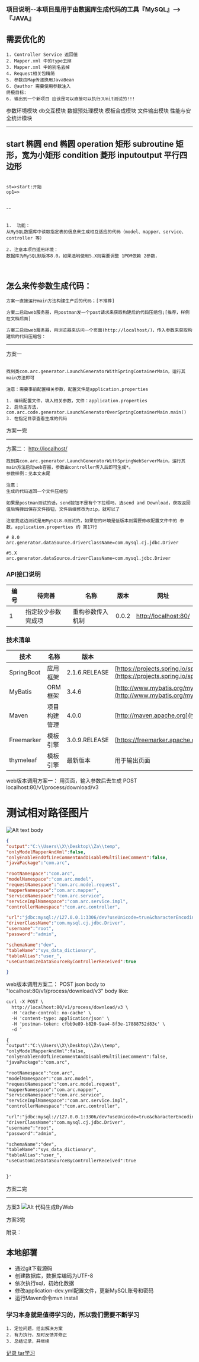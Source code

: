 ### 项目说明--本项目是用于由数据库生成代码的工具『MySQL』-->『JAVA』 



## 需要优化的
```text
1. Controller Service 返回值
2. Mapper.xml 中的type去掉
3. Mapper.xml 中的别名去掉
4. Request相关包精简
5. 参数由Map传递换用JavaBean
6. @author 需要使用参数注入
终极目标:
6. 输出到一个新项目 应该是可以直接可以执行JUnit测试的!!!
```





参数环境模块
db交互模块
数据预处理模块
模板合成模块
文件输出模块
性能与安全统计模块





































-----

start 椭圆
end 椭圆
operation 矩形
subroutine 矩形，宽为小矩形
condition 菱形
inputoutput 平行四边形
-----


```manifest

st=>start:开始
op1=>


```






--

```text

1.  功能：
从MySQL数据库中读取指定表的信息来生成相互适应的代码（model、mapper、service、controller 等）

2. 注意本项目适用环境： 
数据库为MySQL默版本8.0，如果选哟使用5.X则需要调整 1POM依赖 2参数，

 
```

 ##  怎么来传参数生成代码：
```
方案一直接运行main方法构建生产后的代码；[不推荐]

方案二启动web服务器，用postman发一个post请求来获取构建后的代码压缩包;[推荐，样例在文档后面]

方案三启动web服务器，用浏览器来访问一个页面(http://localhost/)，传入参数来获取构建后的代码压缩包：
```
-------

 方案一
```text

找到类com.arc.generator.LaunchGeneratorWithSpringContainerMain，运行其main方法即可

注意：需要事前配置相关参数，配置文件是application.properties

1. 编辑配置文件，填入相关参数，文件：application.properties
2. 启动主方法，com.arc.code.generator.LaunchGeneratorOverSpringContainerMain.main()
3. 在指定目录查看生成的代码

```
方案一完

--------------------------------

方案二： 
[http://localhost/](http://localhost/)

```text
找到类com.arc.generator.LaunchGeneratorWithSpringWebServerMain，运行其main方法启动web容器，参数由controller传入后即可生成*。
参数样例：见本文末尾

注意：
生成的代码返回一个文件压缩包

如果是postman测试的话，send按钮不是有个下拉框吗，选send and Download，获取返回值后悔弹出保存文件按钮，文件后缀修改为zip，就可以了

注意我这边测试是用MySQL8.0测试的，如果您的环境是低版本则需要修改配置文件中的 参数，application.properties 约 第17行 

# 8.0
arc.generator.dataSource.driverClassName=com.mysql.cj.jdbc.Driver

#5.X
arc.generator.dataSource.driverClassName=com.mysql.jdbc.Driver  

```


### API接口说明

编号|待完善 | 名称 | 版本 |  网址
----|----|------|----|----
1|指定较少参数完成项 |重构参数传入机制 | 0.0.2 |  [http://localhost:80/](http://localhost:80/)




### 技术清单

技术 | 名称 | 版本 | 官网
----|------|----|----
SpringBoot | 应用框架 | 2.1.6.RELEASE | [https://projects.spring.io/spring-boot/](https://projects.spring.io/spring-boot/)
MyBatis | ORM框架 | 3.4.6 |  [http://www.mybatis.org/mybatis-3/zh/index.html](http://www.mybatis.org/mybatis-3/zh/index.html)
Maven | 项目构建管理 | 4.0.0 |  [http://maven.apache.org](http://maven.apache.org/)
Freemarker | 模板引擎 | 3.0.9.RELEASE |  [https://freemarker.apache.org/docs/dgui_quickstart_basics.html)
thymeleaf | 模板引擎 | 最新版本 | 用于输出页面  




web版本调用方案一：
用页面，输入参数后去生成
POST localhost:80/v1/process/download/v3
# 测试相对路径图片
![Alt text](./support/IMG/如何使用POSTMAN获取代码zip压缩包_20200227113446.png)
body
```json
{
"output":"C:\\Users\\X\\Desktop\\Za\\temp",
"onlyModelMapperAndXml":false,
"onlyEnableEndOfLineCommentAndDisableMultilineComment":false,
"javaPackage":"com.arc",

"rootNamespace":"com.arc",
"modelNamespace":"com.arc.model",
"requestNamespace":"com.arc.model.request",
"mapperNamespace":"com.arc.mapper",
"serviceNamespace":"com.arc.service",
"serviceImplNamespace":"com.arc.service.impl",
"controllerNamespace":"com.arc.controller",

"url":"jdbc:mysql://127.0.0.1:3306/dev?useUnicode=true&characterEncoding=UTF-8&useAffectedRows=true&useSSL=false&serverTimezone=GMT%2B8",
"driverClassName":"com.mysql.cj.jdbc.Driver",
"username":"root",
"password":"admin",

"schemaName":"dev",
"tableName":"sys_data_dictionary",
"tableAlias":"user_",
"useCustomizeDataSourceByControllerReceived":true

}


```



web版本调用方案二：
POST json body to "localhost:80/v1/process/download/v3" body like:

````txt
curl -X POST \
  http://localhost:80/v1/process/download/v3 \
  -H 'cache-control: no-cache' \
  -H 'content-type: application/json' \
  -H 'postman-token: cfbb9e89-b820-9aa4-8f3e-17888752d83c' \
  -d '

{
"output":"C:\\Users\\X\\Desktop\\Za\\temp",
"onlyModelMapperAndXml":false,
"onlyEnableEndOfLineCommentAndDisableMultilineComment":false,
"javaPackage":"com.arc",

"rootNamespace":"com.arc",
"modelNamespace":"com.arc.model",
"requestNamespace":"com.arc.model.request",
"mapperNamespace":"com.arc.mapper",
"serviceNamespace":"com.arc.service",
"serviceImplNamespace":"com.arc.service.impl",
"controllerNamespace":"com.arc.controller",

"url":"jdbc:mysql://127.0.0.1:3306/dev?useUnicode=true&characterEncoding=UTF-8&useAffectedRows=true&useSSL=false&serverTimezone=GMT%2B8",
"driverClassName":"com.mysql.cj.jdbc.Driver",
"username":"root",
"password":"admin",

"schemaName":"dev",
"tableName":"sys_data_dictionary",
"tableAlias":"user_",
"useCustomizeDataSourceByControllerReceived":true


}'

````

方案二完


-------------------------

方案3
![Alt  代码生成ByWeb](./support/IMG/代码生成ByWeb_20200227114322.png)
    
方案3完






附录：
## 本地部署
- 通过git下载源码
- 创建数据库，数据库编码为UTF-8
- 依次执行sql，初始化数据
- 修改application-dev.yml配置文件，更新MySQL账号和密码
- 运行Maven命令mvn install




### 学习本身就是值得学习的，所以我们需要不断学习
```text
1. 定位问题，给出解决方案
2. 有力执行，及时反馈并修正
3. 总结记录，并继续
```




[记录 tar学习](https://blog.csdn.net/qq_38175730/article/details/82855333)

